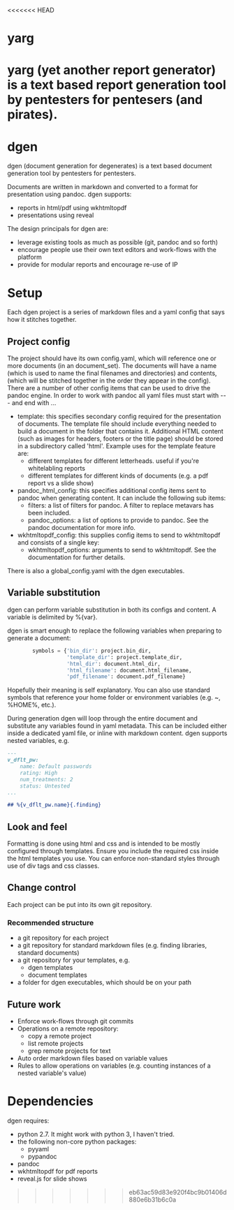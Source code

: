 <<<<<<< HEAD
# yarg
yarg (yet another report generator) is a text based report generation tool by pentesters for pentesers (and pirates).
=======
# dgen
dgen (document generation for degenerates) is a text based document generation tool by pentesters for pentesters.

Documents are written in markdown and converted to a format for presentation using pandoc. dgen supports:

* reports in html/pdf using wkhtmltopdf
* presentations using reveal

The design principals for dgen are:

* leverage existing tools as much as possible (git, pandoc and so forth)
* encourage people use their own text editors and work-flows with the platform
* provide for modular reports and encourage re-use of IP

# Setup

Each dgen project is a series of markdown files and a yaml config that says how it stitches together.

## Project config

The project should have its own config.yaml, which will reference one or more documents (in an document_set). The documents will have a name (which is used to name the final filenames and directories) and contents, (which will be stitched together in the order they appear in the config). There are a number of other config items that can be used to drive the pandoc engine. In order to work with pandoc all yaml files must start with --- and end with ...

* template: this specifies secondary config required for the presentation of documents. The template file should include everything needed to build a document in the folder that contains it. Additional HTML content (such as images for headers, footers or the title page) should be stored in a subdirectory called 'html'. Example uses for the template feature are:
    * different templates for different letterheads. useful if you're whitelabling reports
    * different templates for different kinds of documents (e.g. a pdf report vs a slide show)
* pandoc_html_config: this specifies additional config items sent to pandoc when generating content. It can include the following sub items:
    * filters: a list of filters for pandoc. A filter to replace metavars has been included.
    * pandoc_options: a list of options to provide to pandoc. See the pandoc documentation for more info.
* wkhtmltopdf_config: this supplies config items to send to wkhtmltopdf and consists of a single key:
    * wkhtmltopdf_options: arguments to send to wkhtmltopdf. See the documentation for further details.

There is also a global_config.yaml with the dgen executables.

## Variable substitution

dgen can perform variable substitution in both its configs and content. A variable is delimited by %{var}.

dgen is smart enough to replace the following variables when preparing to generate a document:

```python
        symbols = {'bin_dir': project.bin_dir,
                   'template_dir': project.template_dir,
                   'html_dir': document.html_dir,
                   'html_filename': document.html_filename,
                   'pdf_filename': document.pdf_filename}
```

Hopefully their meaning is self explanatory. You can also use standard symbols that reference your home folder or environment variables (e.g. ~, %HOME%, etc.).

During generation dgen will loop through the entire document and substitute any variables found in yaml metadata. This can be included either inside a dedicated yaml file, or inline with markdown content. dgen supports nested variables, e.g.

```markdown
---
v_dflt_pw:
    name: Default passwords
    rating: High
    num_treatments: 2
    status: Untested
...

## %{v_dflt_pw.name}{.finding}
```

## Look and feel

Formatting is done using html and css and is intended to be mostly configured through templates. Ensure you include the required css inside the html templates you use. You can enforce non-standard styles through use of div tags and css classes.

## Change control

Each project can be put into its own git repository.

### Recommended structure

* a git repository for each project
* a git repository for standard markdown files (e.g. finding libraries, standard documents)
* a git repository for your templates, e.g.
    * dgen templates
    * document templates
* a folder for dgen executables, which should be on your path

## Future work

* Enforce work-flows through git commits
* Operations on a remote repository:
    * copy a remote project
    * list remote projects
    * grep remote projects for text
* Auto order markdown files based on variable values
* Rules to allow operations on variables (e.g. counting instances of a nested variable's value)

# Dependencies

dgen requires:

* python 2.7. It might work with python 3, I haven't tried.
* the following non-core python packages:
    * pyyaml
    * pypandoc
* pandoc
* wkhtmltopdf for pdf reports
* reveal.js for slide shows
>>>>>>> eb63ac59d83e920f4bc9b01406d880e6b31b6c0a
